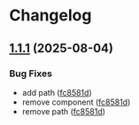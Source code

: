 # Changelog

## [1.1.1](https://github.com/davidshen84/dos2unix/compare/v1.1.0...v1.1.1) (2025-08-04)


### Bug Fixes

* add path ([fc8581d](https://github.com/davidshen84/dos2unix/commit/fc8581d9ac75b256b7a77020fd8c83958fee9e0f))
* remove component ([fc8581d](https://github.com/davidshen84/dos2unix/commit/fc8581d9ac75b256b7a77020fd8c83958fee9e0f))
* remove path ([fc8581d](https://github.com/davidshen84/dos2unix/commit/fc8581d9ac75b256b7a77020fd8c83958fee9e0f))
